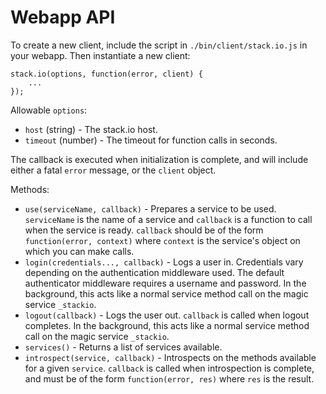 # Webapp API #

To create a new client, include the script in `./bin/client/stack.io.js` in your
webapp. Then instantiate a new client:

    stack.io(options, function(error, client) {
        ...
    });

Allowable `options`:

 * `host` (string) - The stack.io host.
 * `timeout` (number) - The timeout for function calls in seconds.

The callback is executed when initialization is complete, and will include
either a fatal `error` message, or the `client` object.

Methods:
 * `use(serviceName, callback)` - Prepares a service to be used. `serviceName`
   is the name of a service and `callback` is a function to call when the
   service is ready. `callback` should be of the form
   `function(error, context)` where `context` is the service's object on which
   you can make calls.
 * `login(credentials..., callback)` - Logs a user in. Credentials vary
   depending on the authentication middleware used. The default authenticator
   middleware requires a username and password. In the background, this acts
   like a normal service method call on the magic service `_stackio`.
 * `logout(callback)` - Logs the user out. `callback` is called when logout
   completes. In the background, this acts like a normal service method call
   on the magic service `_stackio`.
 * `services()` - Returns a list of services available.
 * `introspect(service, callback)` - Introspects on the methods available
   for a given `service`. `callback` is called when introspection is complete,
   and must be of the form `function(error, res)` where `res` is the result.